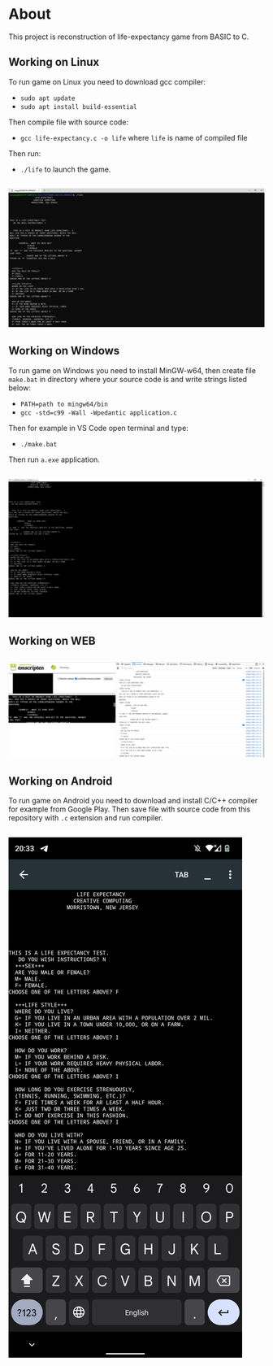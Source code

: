 # About
This project is reconstruction of life-expectancy game from BASIC to C.

## Working on Linux
To run game on Linux you need to download gcc compiler:
- `sudo apt update`
- `sudo apt install build-essential`

Then compile file with source code:
- `gcc life-expectancy.c -o life` where `life` is name of compiled file

Then run:
- `./life` to launch the game.

![Linux](linux.png)
------------------

## Working on Windows
To run game on Windows you need to install MinGW-w64, then create file `make.bat` in directory where your source code is and write strings listed below:
- `PATH=path to mingw64/bin`
- `gcc -std=c99 -Wall -Wpedantic application.c`

Then for example in VS Code open terminal and type:
- `./make.bat`

Then run `a.exe` application.

![Windows](windows.png)
------------------

## Working on WEB
![WEB](web.png)
------------------

## Working on Android
To run game on Android you need to download and install C/C++ compiler for example from Google Play. Then save file with source code from this repository with `.c` extension and run compiler.

![Android](android.png)
------------------
